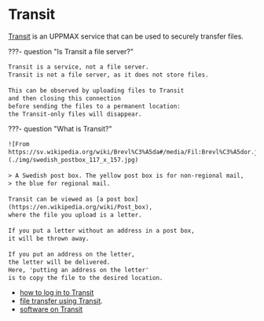 # Transit

[Transit](../cluster_guides/transit.md)
is an UPPMAX service that can be used to securely transfer files.

???- question "Is Transit a file server?"

    Transit is a service, not a file server.
    Transit is not a file server, as it does not store files.

    This can be observed by uploading files to Transit
    and then closing this connection
    before sending the files to a permanent location:
    the Transit-only files will disappear.

???- question "What is Transit?"

    ![From https://sv.wikipedia.org/wiki/Brevl%C3%A5da#/media/Fil:Brevl%C3%A5dor.jpg](./img/swedish_postbox_117_x_157.jpg)

    > A Swedish post box. The yellow post box is for non-regional mail,
    > the blue for regional mail.

    Transit can be viewed as [a post box](https://en.wikipedia.org/wiki/Post_box),
    where the file you upload is a letter.

    If you put a letter without an address in a post box,
    it will be thrown away.

    If you put an address on the letter,
    the letter will be delivered.
    Here, 'putting an address on the letter'
    is to copy the file to the desired location.

* [how to log in to Transit](../cluster_guides/login_transit.md)
* [file transfer using Transit](../cluster_guides/transfer_transit.md).
* [software on Transit](../cluster_guides/software_on_transit.md)
